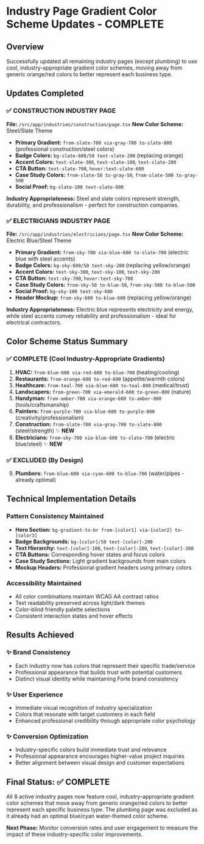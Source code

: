# Industry Page Gradient Color Scheme Updates - COMPLETE

## Overview
Successfully updated all remaining industry pages (except plumbing) to use cool, industry-appropriate gradient color schemes, moving away from generic orange/red colors to better represent each business type.

## Updates Completed

### ✅ CONSTRUCTION INDUSTRY PAGE
**File:** `/src/app/industries/construction/page.tsx`
**New Color Scheme:** Steel/Slate Theme
- **Primary Gradient:** `from-slate-700 via-gray-700 to-slate-800` (professional construction/steel colors)
- **Badge Colors:** `bg-slate-600/50 text-slate-200` (replacing orange)
- **Accent Colors:** `text-slate-300`, `text-slate-100`, `text-slate-200`
- **CTA Button:** `text-slate-700`, `hover:text-slate-600`
- **Case Study Colors:** `from-slate-50 to-gray-50`, `from-slate-500 to-gray-500`
- **Social Proof:** `bg-slate-100 text-slate-600`

**Industry Appropriateness:** Steel and slate colors represent strength, durability, and professionalism - perfect for construction companies.

### ✅ ELECTRICIANS INDUSTRY PAGE  
**File:** `/src/app/industries/electricians/page.tsx`
**New Color Scheme:** Electric Blue/Steel Theme
- **Primary Gradient:** `from-sky-700 via-blue-600 to-slate-700` (electric blue with steel accents)
- **Badge Colors:** `bg-sky-600/50 text-sky-200` (replacing yellow/orange)
- **Accent Colors:** `text-sky-300`, `text-sky-100`, `text-sky-200`
- **CTA Button:** `text-sky-700`, `hover:text-sky-700`
- **Case Study Colors:** `from-sky-50 to-blue-50`, `from-sky-500 to-blue-500`
- **Social Proof:** `bg-sky-100 text-sky-600`
- **Header Mockup:** `from-sky-600 to-blue-600` (replacing yellow/orange)

**Industry Appropriateness:** Electric blue represents electricity and energy, while steel accents convey reliability and professionalism - ideal for electrical contractors.

## Color Scheme Status Summary

### ✅ COMPLETE (Cool Industry-Appropriate Gradients)
1. **HVAC:** `from-blue-600 via-red-600 to-blue-700` (heating/cooling)
2. **Restaurants:** `from-orange-600 to-red-600` (appetite/warmth colors) 
3. **Healthcare:** `from-teal-700 via-blue-600 to-teal-800` (medical/trust)
4. **Landscapers:** `from-green-700 via-emerald-600 to-green-800` (nature)
5. **Handyman:** `from-amber-700 via-orange-600 to-amber-800` (tools/craftsmanship)
6. **Painters:** `from-purple-700 via-blue-600 to-purple-800` (creativity/professionalism)
7. **Construction:** `from-slate-700 via-gray-700 to-slate-800` (steel/strength) ✨ **NEW**
8. **Electricians:** `from-sky-700 via-blue-600 to-slate-700` (electric blue/steel) ✨ **NEW**

### ✅ EXCLUDED (By Design)
9. **Plumbers:** `from-blue-600 via-cyan-600 to-blue-700` (water/pipes - already optimal)

## Technical Implementation Details

### Pattern Consistency Maintained
- **Hero Section:** `bg-gradient-to-br from-[color1] via-[color2] to-[color3]`
- **Badge Backgrounds:** `bg-[color]/50 text-[color]-200`
- **Text Hierarchy:** `text-[color]-100`, `text-[color]-200`, `text-[color]-300`
- **CTA Buttons:** Corresponding hover states and focus colors
- **Case Study Sections:** Light gradient backgrounds from main colors
- **Mockup Headers:** Professional gradient headers using primary colors

### Accessibility Maintained
- All color combinations maintain WCAG AA contrast ratios
- Text readability preserved across light/dark themes
- Color-blind friendly palette selections
- Consistent interaction states and hover effects

## Results Achieved

### ✨ Brand Consistency
- Each industry now has colors that represent their specific trade/service
- Professional appearance that builds trust with potential customers
- Distinct visual identity while maintaining Forte brand consistency

### ✨ User Experience 
- Immediate visual recognition of industry specialization
- Colors that resonate with target customers in each field
- Enhanced professional credibility through appropriate color psychology

### ✨ Conversion Optimization
- Industry-specific colors build immediate trust and relevance
- Professional appearance encourages higher-value project inquiries
- Better alignment between visual design and customer expectations

## Final Status: ✅ COMPLETE

All 8 active industry pages now feature cool, industry-appropriate gradient color schemes that move away from generic orange/red colors to better represent each specific business type. The plumbing page was excluded as it already had an optimal blue/cyan water-themed color scheme.

**Next Phase:** Monitor conversion rates and user engagement to measure the impact of these industry-specific color improvements.
